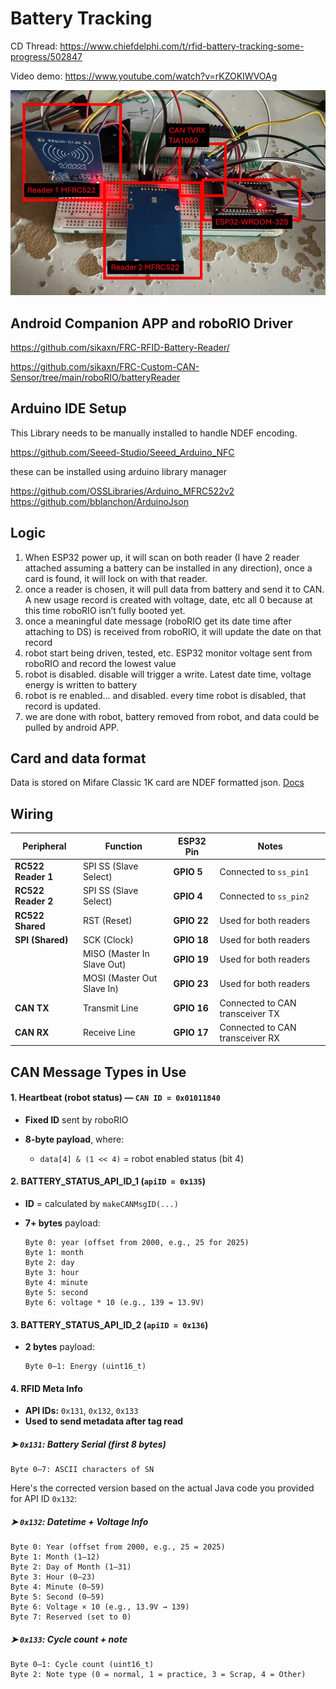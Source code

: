 # Battery Tracking 

CD Thread: https://www.chiefdelphi.com/t/rfid-battery-tracking-some-progress/502847

Video demo: https://www.youtube.com/watch?v=rKZOKIWVOAg

![](../../img/batterytrax.JPG)

## Android Companion APP and roboRIO Driver

https://github.com/sikaxn/FRC-RFID-Battery-Reader/

https://github.com/sikaxn/FRC-Custom-CAN-Sensor/tree/main/roboRIO/batteryReader

## Arduino IDE Setup

This Library needs to be manually installed to handle NDEF encoding.

https://github.com/Seeed-Studio/Seeed_Arduino_NFC

these can be installed using arduino library manager

https://github.com/OSSLibraries/Arduino_MFRC522v2
https://github.com/bblanchon/ArduinoJson



## Logic

1. When ESP32 power up, it will scan on both reader (I have 2 reader attached assuming a battery can be installed in any direction), once a card is found, it will lock on with that reader.
2. once a reader is chosen, it will pull data from battery and send it to CAN.
A new usage record is created with voltage, date, etc all 0 because at this time roboRIO isn’t fully booted yet.
3. once a meaningful date message (roboRIO get its date time after attaching to DS) is received from roboRIO, it will update the date on that record
4. robot start being driven, tested, etc. ESP32 monitor voltage sent from roboRIO and record the lowest value
5. robot is disabled. disable will trigger a write. Latest date time, voltage energy is written to battery
6. robot is re enabled… and disabled. every time robot is disabled, that record is updated.
7. we are done with robot, battery removed from robot, and data could be pulled by android APP.

## Card and data format

Data is stored on Mifare Classic 1K card are NDEF formatted json. [Docs](JSON_Format.md)

## Wiring


| Peripheral         | Function                   | ESP32 Pin   | Notes                           |
| ------------------ | -------------------------- | ----------- | ------------------------------- |
| **RC522 Reader 1** | SPI SS (Slave Select)      | **GPIO 5**  | Connected to `ss_pin1`          |
| **RC522 Reader 2** | SPI SS (Slave Select)      | **GPIO 4**  | Connected to `ss_pin2`          |
| **RC522 Shared**   | RST (Reset)                | **GPIO 22** | Used for both readers           |
| **SPI (Shared)**   | SCK (Clock)                | **GPIO 18** | Used for both readers           |
|                    | MISO (Master In Slave Out) | **GPIO 19** | Used for both readers           |
|                    | MOSI (Master Out Slave In) | **GPIO 23** | Used for both readers           |
| **CAN TX**         | Transmit Line              | **GPIO 16** | Connected to CAN transceiver TX |
| **CAN RX**         | Receive Line               | **GPIO 17** | Connected to CAN transceiver RX |

##  **CAN Message Types in Use**

#### 1. **Heartbeat (robot status)** — `CAN ID = 0x01011840`

* **Fixed ID** sent by roboRIO
* **8-byte payload**, where:

  * `data[4] & (1 << 4)` = robot enabled status (bit 4)

#### 2. **BATTERY\_STATUS\_API\_ID\_1** (`apiID = 0x135`)

* **ID** = calculated by `makeCANMsgID(...)`
* **7+ bytes** payload:

  ```
  Byte 0: year (offset from 2000, e.g., 25 for 2025)
  Byte 1: month
  Byte 2: day
  Byte 3: hour
  Byte 4: minute
  Byte 5: second
  Byte 6: voltage * 10 (e.g., 139 = 13.9V)
  ```

#### 3. **BATTERY\_STATUS\_API\_ID\_2** (`apiID = 0x136`)

* **2 bytes** payload:

  ```
  Byte 0–1: Energy (uint16_t)
  ```

#### 4. **RFID Meta Info**

* **API IDs:** `0x131`, `0x132`, `0x133`
* **Used to send metadata after tag read**

##### ➤ `0x131`: Battery Serial (first 8 bytes)

```
Byte 0–7: ASCII characters of SN
```
Here's the corrected version based on the actual Java code you provided for API ID `0x132`:



#####  ➤ `0x132`: **Datetime + Voltage Info**

```
Byte 0: Year (offset from 2000, e.g., 25 = 2025)
Byte 1: Month (1–12)
Byte 2: Day of Month (1–31)
Byte 3: Hour (0–23)
Byte 4: Minute (0–59)
Byte 5: Second (0–59)
Byte 6: Voltage × 10 (e.g., 13.9V → 139)
Byte 7: Reserved (set to 0)
```



##### ➤ `0x133`: Cycle count + note

```
Byte 0–1: Cycle count (uint16_t)
Byte 2: Note type (0 = normal, 1 = practice, 3 = Scrap, 4 = Other)
```

